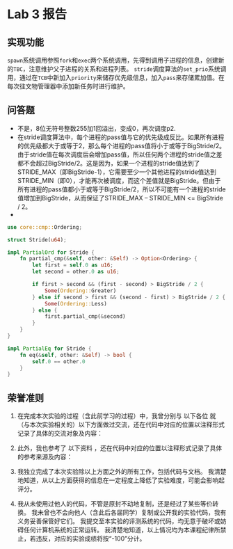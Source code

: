 # Lab 3 报告

## 实现功能

`spawn`系统调用参照`fork`和`exec`两个系统调用，先得到调用子进程的信息，创建新的`TBC`，注意维护父子进程的关系和进程列表。
`stride`调度算法的`set_prio`系统调用，通过在`TCB`中新加入`priority`来储存优先级信息，加入`pass`来存储累加值。在每次往文物管理器中添加新任务时进行维护。

## 问答题

- 不是，8位无符号整数255加1回溢出，变成0，再次调度p2.
- 在stride调度算法中，每个进程的pass值与它的优先级成反比。如果所有进程的优先级都大于或等于2，那么每个进程的pass值将小于或等于BigStride/2。由于stride值在每次调度后会增加pass值，所以任何两个进程的stride值之差都不会超过BigStride/2。这是因为，如果一个进程的stride值达到了STRIDE_MAX（即BigStride-1），它需要至少一个其他进程的stride值达到STRIDE_MIN（即0），才能再次被调度，而这个差值就是BigStride。但由于所有进程的pass值都小于或等于BigStride/2，所以不可能有一个进程的stride值增加到BigStride，从而保证了STRIDE_MAX – STRIDE_MIN <= BigStride / 2。
- 
```Rust
use core::cmp::Ordering;

struct Stride(u64);

impl PartialOrd for Stride {
    fn partial_cmp(&self, other: &Self) -> Option<Ordering> {
        let first = self.0 as u16;
        let second = other.0 as u16;

        if first > second && (first - second) > BigStride / 2 {
            Some(Ordering::Greater)
        } else if second > first && (second - first) > BigStride / 2 {
            Some(Ordering::Less)
        } else {
            first.partial_cmp(&second)
        }
    }
}

impl PartialEq for Stride {
    fn eq(&self, other: &Self) -> bool {
        self.0 == other.0
    }
}
```


## 荣誉准则

1. 在完成本次实验的过程（含此前学习的过程）中，我曾分别与 以下各位 就（与本次实验相关的）以下方面做过交流，还在代码中对应的位置以注释形式记录了具体的交流对象及内容：
   
2. 此外，我也参考了 以下资料 ，还在代码中对应的位置以注释形式记录了具体的参考来源及内容：
   
3. 我独立完成了本次实验除以上方面之外的所有工作，包括代码与文档。 我清楚地知道，从以上方面获得的信息在一定程度上降低了实验难度，可能会影响起评分。
   
4. 我从未使用过他人的代码，不管是原封不动地复制，还是经过了某些等价转换。 我未曾也不会向他人（含此后各届同学）复制或公开我的实验代码，我有义务妥善保管好它们。 我提交至本实验的评测系统的代码，均无意于破坏或妨碍任何计算机系统的正常运转。 我清楚地知道，以上情况均为本课程纪律所禁止，若违反，对应的实验成绩将按“-100”分计。